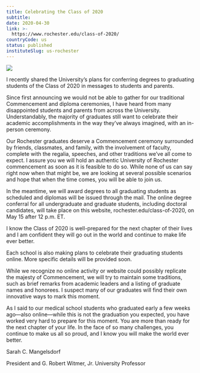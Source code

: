 ```yaml
---
title: Celebrating the Class of 2020
subtitle: 
date: 2020-04-30
link: >-
  https://www.rochester.edu/class-of-2020/
countryCode: us
status: published
instituteSlug: us-rochester
---
```

![](https://www.rochester.edu/class-of-2020/wp-content/uploads/2020/04/2019-10-4_Inauguration_barbecue_491-1024x683.jpg)

I recently shared the University’s plans for conferring degrees to graduating students of the Class of 2020 in messages to students and parents.

Since first announcing we would not be able to gather for our traditional Commencement and diploma ceremonies, I have heard from many disappointed students and parents from across the University. Understandably, the majority of graduates still want to celebrate their academic accomplishments in the way they’ve always imagined, with an in-person ceremony.

Our Rochester graduates deserve a Commencement ceremony surrounded by friends, classmates, and family, with the involvement of faculty, complete with the regalia, speeches, and other traditions we’ve all come to expect. I assure you we will hold an authentic University of Rochester commencement as soon as it is feasible to do so. While none of us can say right now when that might be, we are looking at several possible scenarios and hope that when the time comes, you will be able to join us.

In the meantime, we will award degrees to all graduating students as scheduled and diplomas will be issued through the mail. The online degree conferral for all undergraduate and graduate students, including doctoral candidates, will take place on this website, rochester.edu/class-of-2020, on May 15 after 12 p.m. ET.

I know the Class of 2020 is well-prepared for the next chapter of their lives and I am confident they will go out in the world and continue to make life ever better.

Each school is also making plans to celebrate their graduating students online. More specific details will be provided soon.

While we recognize no online activity or website could possibly replicate the majesty of Commencement, we will try to maintain some traditions, such as brief remarks from academic leaders and a listing of graduate names and honorees. I suspect many of our graduates will find their own innovative ways to mark this moment.

As I said to our medical school students who graduated early a few weeks ago—also online—while this is not the graduation you expected, you have worked very hard to prepare for this moment. You are more than ready for the next chapter of your life. In the face of so many challenges, you continue to make us all so proud, and I know you will make the world ever better.

Sarah C. Mangelsdorf

President and G. Robert Witmer, Jr. University Professor